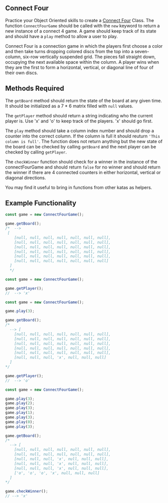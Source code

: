 ## Connect Four

Practice your Object Oriented skills to create a [Connect Four](https://en.wikipedia.org/wiki/Connect_Four) Class. The function `ConnectFourGame` should be called with the `new` keyword to return a new instance of a connect 4 game. A game should keep track of its state and should have a `play` method to allow a user to play. 

Connect Four is a connection game in which the players first choose a color and then take turns dropping colored discs from the top into a seven-column, six-row vertically suspended grid. The pieces fall straight down, occupying the next available space within the column. A player wins when they are the first to form a horizontal, vertical, or diagonal line of four of their own discs.

## Methods Required

The `getBoard` method should return the state of the board at any given time. It should be initialized as a 7 * 6 matrix filled with `null` values.

The `getPlayer` method should return a string indicating who the current player is. Use 'x' and 'o' to keep track of the players. 'x' should go first.

The `play` method should take a column index number and should drop a counter into the correct column. If the column is full it should reuturn `'This column is full'`. The function does not return anything but the new state of the board can be checked by calling `getBoard` and the next player can be checked by calling `getPlayer`.

The `checkWinner` function should check for a winner in the instance of the connectFourGame and should return `false` for no winner and should return the winner if there are 4 connected counters in either horizontal, vertical or diagonal directions.

You may find it useful to bring in functions from other katas as helpers.

## Example Functionality

```javascript
const game = new ConnectFourGame();

game.getBoard();
/*  -->
 [
    [null, null, null, null, null, null, null],
    [null, null, null, null, null, null, null],
    [null, null, null, null, null, null, null],
    [null, null, null, null, null, null, null],
    [null, null, null, null, null, null, null],
    [null, null, null, null, null, null, null]
  ]
  */
```

```javascript
const game = new ConnectFourGame();

game.getPlayer();
//  --> 'x'
```


```javascript
const game = new ConnectFourGame();

game.play(3);

game.getBoard();
/*
  --> [
    [null, null, null, null, null, null, null],
    [null, null, null, null, null, null, null],
    [null, null, null, null, null, null, null],
    [null, null, null, null, null, null, null],
    [null, null, null, null, null, null, null],
    [null, null, null, 'x', null, null, null]
  ]
*/

game.getPlayer();
//  --> 'o'
```

```javascript
const game = new ConnectFourGame();

game.play(3);
game.play(2);
game.play(3);
game.play(1);
game.play(3);
game.play(0);
game.play(3);

game.getBoard();
/*
  --> [
    [null, null, null, null, null, null, null],
    [null, null, null, null, null, null, null],
    [null, null, null, 'x', null, null, null],
    [null, null, null, 'x', null, null, null],
    [null, null, null, 'x', null, null, null],
    ['o', 'o', 'o', 'x', null, null, null]
  ]
*/

game.checkWinner();
// --> 'x'

```